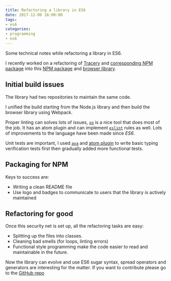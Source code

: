 ```yaml
---
title: Refactoring a library in ES6
date: 2017-12-06 16:00:00
tags:
- es6
categories:
- programming
- es6
---
```


Some technical notes while refactoring a library in ES6.

I recently worked on a refactoring of [Tracery](https://github.com/galaxykate/tracery) and [corresponding NPM package](https://github.com/v21/tracery) into this [NPM package](https://npmjs.com/package/epures) and [browser library](https://cdn.jsdelivr.net/npm/epures/dist/epures.min.js).

## Initial build issues

The library had two repositories to maintain the same code.

I unified the build starting from the Node.js library and then build the browser library using Webpack.

Proper linting can solves lots of issues, [`xo`](https://github.com/sindresorhus/xo) is a nice tool that does most of the job. It has an atom plugin and can implement [`eslint`](https://eslint.org) rules as well. Lots of improvements to the language have been made since *ES6*.

Unit tests are important, I used [`ava`](https://github.com/avajs/ava) and [atom plugin](https://github.com/avajs/atom-ava) to write basic typing verification tests first then gradually added more functional tests.

## Packaging for NPM

Keys to success are:
- Writing a clean README file
- Use logo and badges to communicate to users that the library is actively maintained

## Refactoring for good

Once this security net is set up, all the refactoring tasks are easy:
- Splitting up the files into classes.
- Cleaning bad smells (for loops, linting errors)
- Functional style programming make the code easier to read and maintainable in the future.

Now the library can evolve and use ES6 sugar syntax, spread operators and generators are interesting for the matter. If you want to contribute please go to the [GitHub repo](https://github.com/galaxykate/tracery)
